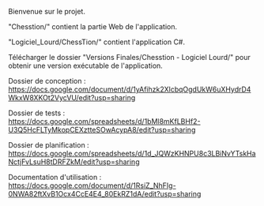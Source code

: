 Bienvenue sur le projet.

"Chesstion/" contient la partie Web de l'application.

"Logiciel_Lourd/ChessTion/" contient l'application C#.

Télécharger le dossier "Versions Finales/Chesstion - Logiciel Lourd/" pour obtenir une version exécutable de l'application.


Dossier de conception : 
https://docs.google.com/document/d/1yAfihzk2XlcbqOgdUkW6uXHydrD4WkxW8XKOt2VycVU/edit?usp=sharing

Dossier de tests : 
https://docs.google.com/spreadsheets/d/1bMl8mKfLBHf2-U3Q5HcFLTyMkopCEXztteSOwAcypA8/edit?usp=sharing

Dossier de planification : 
https://docs.google.com/spreadsheets/d/1d_JQWzKHNPU8c3LBiNvYTskHaNctjFvLsuH8tDRFZkM/edit?usp=sharing

Documentation d'utilisation : 
https://docs.google.com/document/d/1RsiZ_NhFIg-0NWA82ftXvB1Ocx4CcE4E4_80EkRZ1dA/edit?usp=sharing
